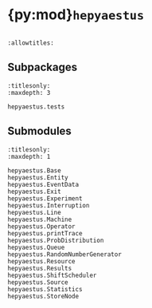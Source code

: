 # {py:mod}`hepyaestus`

```{py:module} hepyaestus
```

```{autodoc2-docstring} hepyaestus
:allowtitles:
```

## Subpackages

```{toctree}
:titlesonly:
:maxdepth: 3

hepyaestus.tests
```

## Submodules

```{toctree}
:titlesonly:
:maxdepth: 1

hepyaestus.Base
hepyaestus.Entity
hepyaestus.EventData
hepyaestus.Exit
hepyaestus.Experiment
hepyaestus.Interruption
hepyaestus.Line
hepyaestus.Machine
hepyaestus.Operator
hepyaestus.printTrace
hepyaestus.ProbDistribution
hepyaestus.Queue
hepyaestus.RandomNumberGenerator
hepyaestus.Resource
hepyaestus.Results
hepyaestus.ShiftScheduler
hepyaestus.Source
hepyaestus.Statistics
hepyaestus.StoreNode
```
